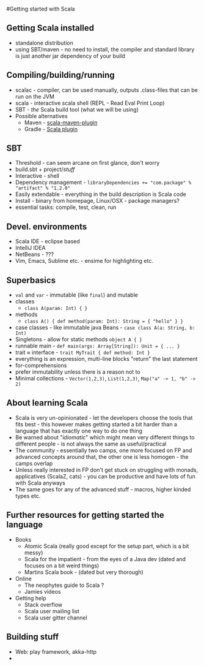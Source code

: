 #Getting started with Scala 

## Getting Scala installed
* standalone distribution
* using SBT/maven - no need to install, the compiler and standard library is just another jar dependency of your build

## Compiling/building/running
* scalac - compiler, can be used manually, outputs .class-files that can be run on the JVM
* scala - interactive scala shell (REPL - Read Eval Print Loop)
* SBT - _the_ Scala build tool (what we will be using)
* Possible alternatives
  * Maven - [scala-maven-plugin](http://davidb.github.io/scala-maven-plugin/)
  * Gradle - [Scala plugin](https://docs.gradle.org/current/userguide/scala_plugin.html)
  
## SBT
 * Threshold - can seem arcane on first glance, don't worry
 * build.sbt + project/*stuff*
 * Interactive - shell
 * Dependency management - `libraryDependencies += "com.package" % "artifact" % "1.2.0"`
 * Easily extendable - everything in the build description is Scala code
 * Install - binary from homepage, Linux/OSX - package managers?
 * essential tasks: compile, test, clean, run
 
## Devel. environments
 * Scala IDE - eclipse based
 * IntelliJ IDEA
 * NetBeans - ???
 * Vim, Emacs, Sublime etc. - ensime for highlighting etc.
 
## Superbasics
 * `val` and `var` - immutable (like `final`) and mutable
 * classes
   * `class A(param: Int) { }`
 * methods 
   * `class A() { def method(param: Int): String = { "hello" } }` 
 * case classes - like immutable java Beans - `case class A(a: String, b: Int)`
 * Singletons - allow for static methods `object A { }`
 * runnable main - `def main(args: Array[String]): Unit = { ... }`
 * trait ≈ interface - `trait MyTrait { def method: Int }`
 * everything is an expression, multi-line blocks "return" the last statement
 * for-comprehensions
 * prefer immutability unless there is a reason not to
 * Minimal collections - `Vector(1,2,3)`, `List(1,2,3)`, `Map("a" -> 1, "b" -> 2)`
 
## About learning Scala

* Scala is very un-opinionated - let the developers choose the tools that fits best - this however makes getting started a bit harder than a language that has exactly one way to do one thing
* Be warned about "*idiomatic*" which might mean very different things to different people - is not always the same as useful/practical
* The community - essentially two camps, one more focused on FP and advanced concepts around that, the other one is less homogen - the camps overlap
* Unless really interested in FP don't get stuck on struggling with monads, applicatives (ScalaZ, cats) - you can be productive and have lots of fun with Scala anyways
* The same goes for any of the advanced stuff - macros, higher kinded types etc.
  
## Further resources for getting started the language
* Books
  * Atomic Scala (really good except for the setup part, which is a bit messy) 
  * Scala for the impatient - from the eyes of a Java dev (dated and focuses on a bit weird things)
  * Martins Scala book - (dated but very thorough)
* Online
  * The neophytes guide to Scala ?
  * Jamies videos
* Getting help
  * Stack overflow
  * Scala user mailing list
  * Scala user gitter channel
  
## Building stuff
* Web: play framework, akka-http
* 
 
  